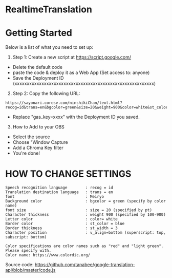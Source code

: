 # **RealtimeTranslation**

# Getting Started
Below is a list of what you need to set up:
1. Step 1: Create a new script at https://script.google.com/
- Delete the default code
- paste the code & deploy it as a Web App (Set access to: anyone)
- Save the Deployment ID  (xxxxxxxxxxxxxxxxxxxxxxxxxxxxxxxxxxxxxxxxxxxxxxxxxxxxxxxxx)
2. Step 2: Copy the following URL: 
```
https://sayonari.coresv.com/ninshikiChan/text.html?recog=id&trans=en&bgcolor=green&size=20&weight=900&color=white&st_color=blue&st_width=3&v_align=bottom&gas_key=xxxxxxxxxxxxxxxxxxxxxxxxxxxxxxxxxxxxxxxxxxxxxxxxxxxxxxxxxx)
```
- Replace "gas_key=xxxx" with the Deployment ID you saved.
3. How to Add to your OBS
- Select the source
- Choose "Window Capture
- Add a Chroma Key filter
- You're done!

# HOW TO CHANGE SETTINGS
```
Speech recognition language        : recog = id
Translation destination language   : trans = en
font                               : Meiryo
Background color                   : bgcolor = green (specify by color name)
font size                          : size = 20 (specified by pt)
Character thickness                : weight 900 (specified by 100-900)
Letter color                       : color= white
Border color                       : st_color = blue
Border thickness                   : st_width = 3
Character position                 : v_align=bottom (superscript: top, subscript: bottom)

Color specifications are color names such as "red" and "light green". Please specify with.
Color name: https://www.colordic.org/
```

Source code:
https://github.com/tanabee/google-translation-api/blob/master/code.js
